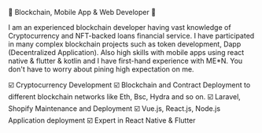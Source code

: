 👋 Blockchain, Mobile App & Web Developer 👋

I am an experienced blockchain developer having vast knowledge of Cryptocurrency and NFT-backed loans financial service.
I have participated in many complex blockchain projects such as token development, Dapp (Decentralized Application).
Also high skills with mobile apps using react native & flutter & kotlin and I have first-hand experience with ME*N. You don't have to worry about pining high expectation on me.

☑️ Cryptocurrency Development
☑️ Blockchain and Contract Deployment to different blockchain networks like Eth, Bsc, Hydra and so on.
☑️ Laravel, Shopify Maintenance and Deployment
☑️ Vue.js, React.js, Node.js Application deployment
☑️ Expert in React Native & Flutter
